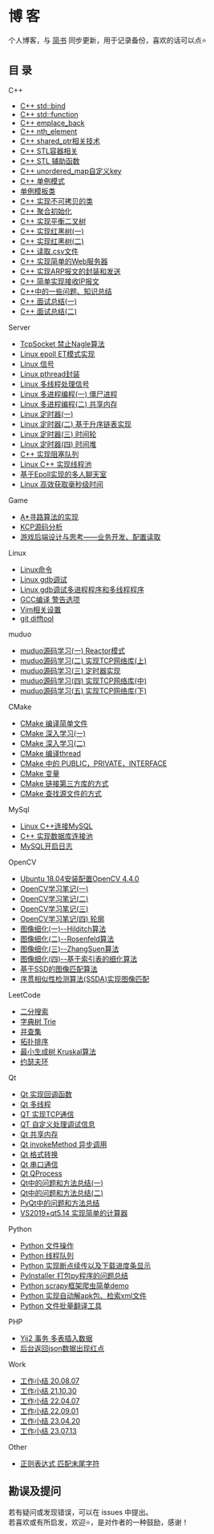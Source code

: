# 博 客
个人博客，与 [简书](https://www.jianshu.com/u/7292e231d5f9) 同步更新，用于记录备份，喜欢的话可以点⭐

## 目 录
C++
- [C++ std::bind](./C++/C++%20bind.md)
- [C++ std::function](./C++/C++%20function.md)
- [C++ emplace_back](./C++/C++%20emplace_back.md)
- [C++ nth_element](./C++/C++%20nth_element.md)
- [C++ shared_ptr相关技术](./C++/C++%20shared_ptr相关技术.md)
- [C++ STL容器相关](./C++/C++%20STL容器相关.md)
- [C++ STL 辅助函数](./C++/C++%20STL%20辅助函数.md)
- [C++ unordered_map自定义key](./C++/C++%20unordered_map自定义key.md)
- [C++ 单例模式](./C++/C++%20单例模式.md)
- [单例模板类](./C++/单例模板类.md)
- [C++ 实现不可拷贝的类](./C++/C++%20实现不可拷贝的类.md)
- [C++ 聚合初始化](./C++/C++%20聚合初始化.md)
- [C++ 实现平衡二叉树](./C++/C++%20实现平衡二叉树.md)
- [C++ 实现红黑树(一)](./C++/C++%20实现红黑树(一).md)
- [C++ 实现红黑树(二)](./C++/C++%20实现红黑树(二).md)
- [C++ 读取.csv文件](./C++/C++%20读取.csv文件.md)
- [C++ 实现简单的Web服务器](./C++/C++%20实现简单的Web服务器.md)
- [C++ 实现ARP报文的封装和发送](./C++/C++%20实现ARP报文的封装和发送.md)
- [C++ 简单实现接收IP报文](./C++/C++%20简单实现接收IP报文.md)
- [C++中的一些问题、知识总结](./C++/C++中的一些问题、知识总结.md)
- [C++ 面试总结(一)](./C++/C++%20面试总结(一).md)
- [C++ 面试总结(二)](./C++/C++%20面试总结(二).md)

Server
- [TcpSocket 禁止Nagle算法](./Server/TcpSocket%20禁止Nagle算法.md)
- [Linux epoll ET模式实现](./Server/Linux%20epoll%20ET模式实现.md)
- [Linux 信号](./Server/Linux%20信号.md)
- [Linux pthread封装](./Server/Linux%20pthread封装.md)
- [Linux 多线程处理信号](./Server/Linux%20多线程处理信号.md)
- [Linux 多进程编程(一) 僵尸进程](./Server/Linux%20多进程编程(一)%20僵尸进程.md)
- [Linux 多进程编程(二) 共享内存](./Server/Linux%20多进程编程(二)%20共享内存.md)
- [Linux 定时器(一)](./Server/Linux%20定时器(一).md)
- [Linux 定时器(二) 基于升序链表实现](./Server/Linux%20定时器(二)%20基于升序链表实现.md)
- [Linux 定时器(三) 时间轮](./Server/Linux%20定时器(三)%20时间轮.md)
- [Linux 定时器(四) 时间堆](./Server/Linux%20定时器(四)%20时间堆.md)
- [C++ 实现阻塞队列](./Server/C++%20实现阻塞队列.md)
- [Linux C++ 实现线程池](./Server/Linux%20C++%20实现线程池.md)
- [基于Epoll实现的多人聊天室](./Server/基于Epoll实现的多人聊天室.md)
- [Linux 高效获取毫秒级时间](./Server/Linux%20高效获取毫秒级时间.md)

Game
- [A*寻路算法的实现](./Game/A星寻路算法的实现.md)
- [KCP源码分析](./Game/KCP源码分析.md)
- [游戏后端设计与思考——业务开发、配置读取](./Game/游戏后端设计与思考——业务开发、配置读取.md)

Linux
- [Linux命令](./Linux/Linux命令.md)
- [Linux gdb调试](./Linux/Linux%20gdb调试.md)
- [Linux gdb调试多进程程序和多线程程序](./Linux/Linux%20gdb调试多进程程序和多线程程序.md)
- [GCC编译 警告选项](./Linux/GCC编译%20警告选项.md)
- [Vim相关设置](./Linux/Vim相关设置.md)
- [git difftool](./Linux/git%20difftool.md)

muduo
- [muduo源码学习(一) Reactor模式](./muduo/muduo源码学习(一)%20Reactor模式.md)
- [muduo源码学习(二)  实现TCP网络库(上)](./muduo/muduo源码学习(二)%20%20实现TCP网络库(上).md)
- [muduo源码学习(三) 定时器实现](./muduo/muduo源码学习(三)%20定时器实现.md)
- [muduo源码学习(四) 实现TCP网络库(中)](./muduo/muduo源码学习(四)%20实现TCP网络库(中).md)
- [muduo源码学习(五) 实现TCP网络库(下)](./muduo/muduo源码学习(五)%20实现TCP网络库(下).md)

CMake
- [CMake 编译简单文件](./CMake/CMake%20编译简单文件.md)
- [CMake 深入学习(一)](./CMake/CMake%20深入学习(一).md)
- [CMake 深入学习(二)](./CMake/CMake%20深入学习(二).md)
- [CMake 编译thread](./CMake/CMake%20编译thread.md)
- [CMake 中的 PUBLIC，PRIVATE，INTERFACE](./CMake/CMake%20中的%20PUBLIC，PRIVATE，INTERFACE.md)
- [CMake 变量](./CMake/CMake%20变量.md)
- [CMake 链接第三方库的方式](./CMake/CMake%20链接第三方库的方式.md)
- [CMake 查找源文件的方式](./CMake/CMake%20查找源文件的方式.md)

MySql
- [Linux C++连接MySQL](./MySql/Linux%20C++连接MySQL.md)
- [C++ 实现数据库连接池](./MySql/C++%20实现数据库连接池.md)
- [MySQL开启日志](./MySql/MySQL开启日志.md)

OpenCV
- [Ubuntu 18.04安装配置OpenCV 4.4.0](./OpenCV/Ubuntu%2018.04安装配置OpenCV%204.4.0.md)
- [OpenCV学习笔记(一)](./OpenCV/OpenCV学习笔记(一).md)
- [OpenCV学习笔记(二)](./OpenCV/OpenCV学习笔记(二).md)
- [OpenCV学习笔记(三)](./OpenCV/OpenCV学习笔记(三).md)
- [OpenCV学习笔记(四) 轮廓](./OpenCV/OpenCV学习笔记(四)%20%20轮廓.md)
- [图像细化(一)--Hilditch算法](./OpenCV/图像细化(一)--Hilditch算法.md)
- [图像细化(二)--Rosenfeld算法](./OpenCV/图像细化(二)--Rosenfeld算法.md)
- [图像细化(三)--ZhangSuen算法](./OpenCV/图像细化(三)--ZhangSuen算法.md)
- [图像细化(四)--基于索引表的细化算法](./OpenCV/图像细化(四)--基于索引表的细化算法.md)
- [基于SSD的图像匹配算法](./OpenCV/基于SSD的图像匹配算法.md)
- [序贯相似性检测算法(SSDA)实现图像匹配](./OpenCV/序贯相似性检测算法(SSDA)实现图像匹配.md)

LeetCode
- [二分搜索](./LeetCode/二分搜索.md)
- [字典树 Trie](./LeetCode/字典树%20Trie.md)
- [并查集](./LeetCode/并查集.md)
- [拓扑排序](./LeetCode/拓扑排序.md)
- [最小生成树 Kruskal算法](./LeetCode/最小生成树%20Kruskal算法.md)
- [约瑟夫环](./LeetCode/约瑟夫环.md)

Qt
- [Qt 实现回调函数](./Qt/Qt%20实现回调函数.md)
- [Qt 多线程](./Qt/Qt%20多线程.md)
- [QT 实现TCP通信](./Qt/QT%20实现TCP通信.md)
- [QT 自定义处理调试信息](./Qt/QT%20自定义处理调试信息.md)
- [Qt 共享内存](./Qt/Qt%20共享内存.md)
- [Qt invokeMethod 异步调用](./Qt/Qt%20invokeMethod%20异步调用.md)
- [Qt 格式转换](./Qt/Qt%20格式转换.md)
- [Qt 串口通信](./Qt/Qt%20串口通信.md)
- [Qt QProcess](./Qt/Qt%20QProcess.md)
- [Qt中的问题和方法总结(一)](./Qt/Qt中的问题和方法总结(一).md)
- [Qt中的问题和方法总结(二)](./Qt/Qt中的问题和方法总结(二).md)
- [PyQt中的问题和方法总结](./Qt/PyQt中的问题和方法总结.md)
- [VS2019+qt5.14 实现简单的计算器](./Qt/VS2019+qt5.14%20实现简单的计算器.md)

Python
- [Python 文件操作](./Python/Python%20文件操作.md)
- [Python 线程队列](./Python/Python%20线程队列.md)
- [Python 实现断点续传以及下载进度条显示](./Python/Python%20实现断点续传以及下载进度条显示.md)
- [PyInstaller 打包py程序的问题总结](./Python/PyInstaller%20打包py程序的问题总结.md)
- [Python scrapy框架爬虫简单demo](./Python/Python%20scrapy框架爬虫简单demo.md)
- [Python 实现自动解apk包、检索xml文件](./Python/Python%20实现自动解apk包、检索xml文件.md)
- [Python 文件批量翻译工具](./Python/Python%20文件批量翻译工具.md)

PHP
- [Yii2 事务 多表插入数据](./PHP/Yii2%20事务%20%20多表插入数据.md)
- [后台返回json数据出现红点](./PHP/后台返回json数据出现红点.md)

Work
- [工作小结 20.08.07](./Work/工作小结%2020.08.07.md)
- [工作小结 21.10.30](./Work/工作小结%2021.10.30.md)
- [工作小结 22.04.07](./Work/工作小结%2022.04.07.md)
- [工作小结 22.09.01](./Work/工作小结%2022.09.01.md)
- [工作小结 23.04.20](./Work/工作小结%2023.04.20.md)
- [工作小结 23.07.13](./Work/工作小结%2023.07.13.md)

Other
- [正则表达式 匹配末尾字符](./Other/正则表达式%20匹配末尾字符.md)

## 勘误及提问
若有疑问或发现错误，可以在 issues 中提出。  
若喜欢或有所启发，欢迎⭐，是对作者的一种鼓励，感谢！
